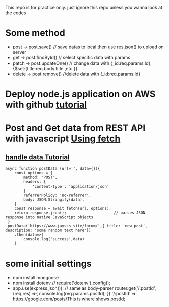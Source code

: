 This repo is for practice only. just ignore this repo unless you wanna look at the codes

# Some method
- post -> post.save()       // save datas to local then use res.json() to upload on server
- get -> post.findById()   // select specific data with params
- patch -> post.updateOne()  // change data with {_id:req.params.Id}, {$set:{title:req.body.title ,etc.}}
- delete -> post.remove()     //delete data with {_id:req.params.Id}



# Deploy node.js application on AWS with github [tutorial](https://sumantmishra.medium.com/how-to-deploy-node-js-app-on-aws-with-github-db99758294f1)

# Post and Get data from REST API with javascript [Using fetch](https://developer.mozilla.org/en-US/docs/Web/API/Fetch_API/Using_Fetch)
## [handle data Tutorial](https://www.youtube.com/watch?v=Kw5tC5nQMRY)
```
async function postData (url='', data={}){
    const options = {
        method: "POST",
        headers: {
            'content-type': 'application/json'
        }
        referrerPolicy: 'no-referrer',
        body: JSON.Stringify(data),
    }
    const response = await fetch(url, options);
    return response.json();                     // parses JSON response into native JavaScript objects
 }
 postData('https://www.jaysss.site/forum/',{ title: 'new post', description: 'some random text here'})
    .then(data=>{
        console.log('success',data)
    }
```

# some initial settings

- npm install mongoose
- npm install dotenv       // require('dotenv').config();
- app.use(express.json());            // same as body-parser
router.get('/:postId', (req,res) =>{
    console.log(req.params.postId);
})
'/:postId' => https://google.com/posts/This is where shows postId;
```
